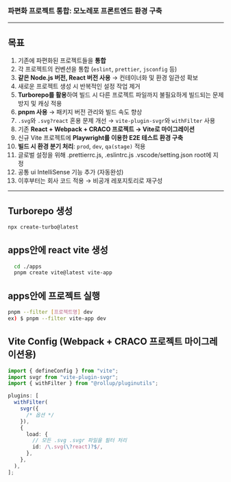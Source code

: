### 파편화 프로젝트 통합: 모노레포 프론트엔드 환경 구축

---

## 목표

1. 기존에 파편화된 프로젝트들을 **통합**
2. 각 프로젝트의 컨벤션을 통합 (`eslint`, `prettier`, `jsconfig` 등)
3. **같은 Node.js 버전, React 버전 사용** → 컨테이너화 및 환경 일관성 확보
4. 새로운 프로젝트 생성 시 반복적인 설정 작업 제거
5. **Turborepo를 활용**하여 빌드 시 다른 프로젝트 파일까지 불필요하게 빌드되는 문제 방지 및 캐싱 적용
6. **pnpm 사용** → 패키지 버전 관리와 빌드 속도 향상
7. `.svg`와 `.svg?react` 혼용 문제 개선 → `vite-plugin-svgr`와 `withFilter` 사용
8. 기존 **React + Webpack + CRACO 프로젝트 → Vite로 마이그레이션**
9. 신규 Vite 프로젝트에 **Playwright를 이용한 E2E 테스트 환경 구축**
10. **빌드 시 환경 분기 처리**: `prod`, `dev`, `qa(stage)` 적용
11. 글로벌 설정을 위해 .prettierrc.js, .eslintrc.js .vscode/setting.json root에 지정
12. 공통 ui IntelliSense 기능 추가 (자동완성)
13. 이후부터는 회사 코드 적용 → 비공개 레포지토리로 재구성

---

## Turborepo 생성

```bash
npx create-turbo@latest
```

## apps안에 react vite 생성

```bash
  cd ./apps
  pnpm create vite@latest vite-app
```

## apps안에 프로젝트 실행

```bash
pnpm --filter [프로젝트명] dev
ex) $ pnpm --filter vite-app dev
```

## Vite Config (Webpack + CRACO 프로젝트 마이그레이션용)

```ts
import { defineConfig } from "vite";
import svgr from "vite-plugin-svgr";
import { withFilter } from "@rollup/pluginutils";

plugins: [
  withFilter(
    svgr({
      /* 옵션 */
    }),
    {
      load: {
        // 모든 .svg .svgr 파일을 필터 처리
        id: /\.svg(\?react)?$/,
      },
    },
  ),
];
```
